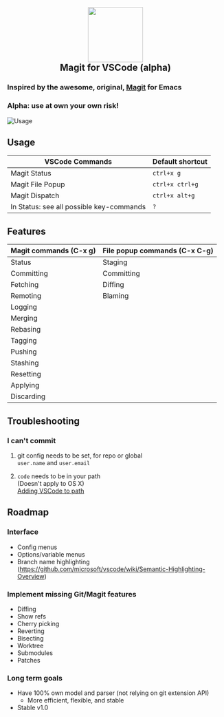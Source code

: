 <h2 align="center"><img src="https://github.com/kahole/vscode-magit/raw/master/images/magit_logo.png" height="128"><br>Magit for VSCode (alpha)</h2>

### Inspired by the awesome, original, [Magit](https://magit.vc/) for Emacs  

### **Alpha**: use at own your own risk!

![Usage](https://github.com/kahole/vscode-magit/raw/c13e273164deac7fbfc7e19970a58f90f98bff67/magit_lowdef.gif)

## Usage

| VSCode Commands      | Default shortcut |
|---------------------|------------------|
| Magit Status        |   `ctrl+x g`      |
| Magit File Popup    |   `ctrl+x ctrl+g`    |
| Magit Dispatch      |   `ctrl+x alt+g`    |
| In Status: see all possible key-commands | `?` |


## Features

| Magit commands (**C-x g**)   | File popup commands (**C-x C-g**) |
|------------------------------|-----------------------------------|
| Status |Staging |
| Committing |Committing |
| Fetching | Diffing |
| Remoting | Blaming |
| Logging |
| Merging |
| Rebasing |
| Tagging |
| Pushing |
| Stashing |
| Resetting | 
| Applying |
| Discarding |


## Troubleshooting
### I can't commit
1. git config needs to be set, for repo or global  
`user.name` and `user.email`

2. `code` needs to be in your path  
(Doesn't apply to OS X)  
[Adding VSCode to path](https://code.visualstudio.com/docs/editor/versioncontrol#_vs-code-as-git-editor)


## Roadmap

### Interface
- Config menus
- Options/variable menus
- Branch name highlighting     
     (https://github.com/microsoft/vscode/wiki/Semantic-Highlighting-Overview)

### Implement missing Git/Magit features
  - Diffing
  - Show refs
  - Cherry picking
  - Reverting
  - Bisecting
  - Worktree
  - Submodules
  - Patches

### Long term goals
- Have 100% own model and parser (not relying on git extension API)
  - More efficient, flexible, and stable
- Stable v1.0
